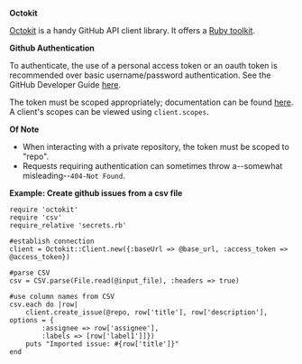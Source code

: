 **Octokit**

[Octokit](https://developer.github.com/v3/libraries/) is a handy GitHub API client library. It offers a [Ruby toolkit](https://github.com/octokit/octokit.rb). 

**Github Authentication**

To authenticate, the use of a personal access token or an oauth token is recommended over basic username/password authentication. 
See the GitHub Developer Guide [here](https://developer.github.com/v3/#authentication).

The token must be scoped appropriately; documentation can be found [here](https://developer.github.com/apps/building-oauth-apps/understanding-scopes-for-oauth-apps/). A client's scopes can be viewed using `client.scopes`.

**Of Note**

* When interacting with a private repository, the token must be scoped to "repo".
* Requests requiring authentication can sometimes throw a--somewhat misleading--`404-Not Found`.

**Example: Create github issues from a csv file**

```
require 'octokit'
require 'csv'
require_relative 'secrets.rb'

#establish connection
client = Octokit::Client.new({:baseUrl => @base_url, :access_token => @access_token})

#parse CSV
csv = CSV.parse(File.read(@input_file), :headers => true)

#use column names from CSV
csv.each do |row|
	client.create_issue(@repo, row['title'], row['description'], options = {
		:assignee => row['assignee'],
		:labels => [row['label1']]})
	puts "Imported issue: #{row['title']}"
end
```

